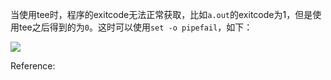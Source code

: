 
当使用tee时，程序的exitcode无法正常获取，比如`a.out`的exitcode为1，但是使用tee之后得到的为`0`。这时可以使用`set -o pipefail`，如下：

![](https://gitee.com/wangzhaode/asset/raw/main-md2zhihu-asset@main-md2zhihu-asset/exitcode/shellaoutteeecho0set-opipefailao-e5b5f5c2d5bca66c.jpg)



Reference:

